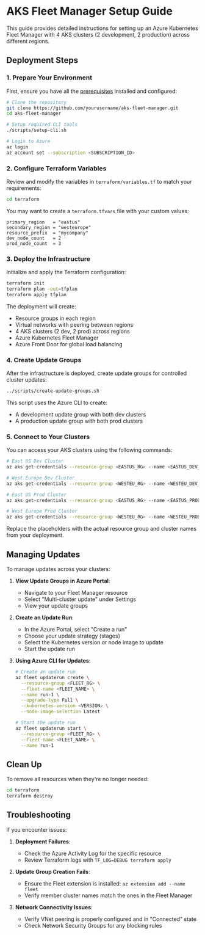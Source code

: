 # AKS Fleet Manager Setup Guide

This guide provides detailed instructions for setting up an Azure Kubernetes Fleet Manager with 4 AKS clusters (2 development, 2 production) across different regions.

## Deployment Steps

### 1. Prepare Your Environment

First, ensure you have all the [prerequisites](prerequisites.md) installed and configured:

```bash
# Clone the repository
git clone https://github.com/yourusername/aks-fleet-manager.git
cd aks-fleet-manager

# Setup required CLI tools
./scripts/setup-cli.sh

# Login to Azure
az login
az account set --subscription <SUBSCRIPTION_ID>
```

### 2. Configure Terraform Variables

Review and modify the variables in `terraform/variables.tf` to match your requirements:

```bash
cd terraform
```

You may want to create a `terraform.tfvars` file with your custom values:

```hcl
primary_region   = "eastus"
secondary_region = "westeurope"
resource_prefix  = "mycompany"
dev_node_count   = 2
prod_node_count  = 3
```

### 3. Deploy the Infrastructure

Initialize and apply the Terraform configuration:

```bash
terraform init
terraform plan -out=tfplan
terraform apply tfplan
```

The deployment will create:
- Resource groups in each region
- Virtual networks with peering between regions
- 4 AKS clusters (2 dev, 2 prod) across regions
- Azure Kubernetes Fleet Manager
- Azure Front Door for global load balancing

### 4. Create Update Groups

After the infrastructure is deployed, create update groups for controlled cluster updates:

```bash
../scripts/create-update-groups.sh
```

This script uses the Azure CLI to create:
- A development update group with both dev clusters
- A production update group with both prod clusters

### 5. Connect to Your Clusters

You can access your AKS clusters using the following commands:

```bash
# East US Dev Cluster
az aks get-credentials --resource-group <EASTUS_RG> --name <EASTUS_DEV_CLUSTER>

# West Europe Dev Cluster
az aks get-credentials --resource-group <WESTEU_RG> --name <WESTEU_DEV_CLUSTER>

# East US Prod Cluster
az aks get-credentials --resource-group <EASTUS_RG> --name <EASTUS_PROD_CLUSTER>

# West Europe Prod Cluster
az aks get-credentials --resource-group <WESTEU_RG> --name <WESTEU_PROD_CLUSTER>
```

Replace the placeholders with the actual resource group and cluster names from your deployment.

## Managing Updates

To manage updates across your clusters:

1. **View Update Groups in Azure Portal**:
   - Navigate to your Fleet Manager resource
   - Select "Multi-cluster update" under Settings
   - View your update groups

2. **Create an Update Run**:
   - In the Azure Portal, select "Create a run"
   - Choose your update strategy (stages)
   - Select the Kubernetes version or node image to update
   - Start the update run

3. **Using Azure CLI for Updates**:
   ```bash
   # Create an update run
   az fleet updaterun create \
     --resource-group <FLEET_RG> \
     --fleet-name <FLEET_NAME> \
     --name run-1 \
     --upgrade-type Full \
     --kubernetes-version <VERSION> \
     --node-image-selection Latest

   # Start the update run
   az fleet updaterun start \
     --resource-group <FLEET_RG> \
     --fleet-name <FLEET_NAME> \
     --name run-1
   ```

## Clean Up

To remove all resources when they're no longer needed:

```bash
cd terraform
terraform destroy
```

## Troubleshooting

If you encounter issues:

1. **Deployment Failures**:
   - Check the Azure Activity Log for the specific resource
   - Review Terraform logs with `TF_LOG=DEBUG terraform apply`

2. **Update Group Creation Fails**:
   - Ensure the Fleet extension is installed: `az extension add --name fleet`
   - Verify member cluster names match the ones in the Fleet Manager

3. **Network Connectivity Issues**:
   - Verify VNet peering is properly configured and in "Connected" state
   - Check Network Security Groups for any blocking rules